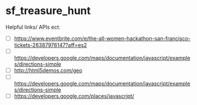 # sf_treasure_hunt

Helpful links/ APIs ect:
- [ ] https://www.eventbrite.com/e/the-all-women-hackathon-san-francisco-tickets-26387976147?aff=es2
- [ ] https://developers.google.com/maps/documentation/javascript/examples/directions-simple
- [ ] http://html5demos.com/geo
- [ ] https://developers.google.com/maps/documentation/javascript/examples/directions-simple
- [ ] https://developers.google.com/places/javascript/
